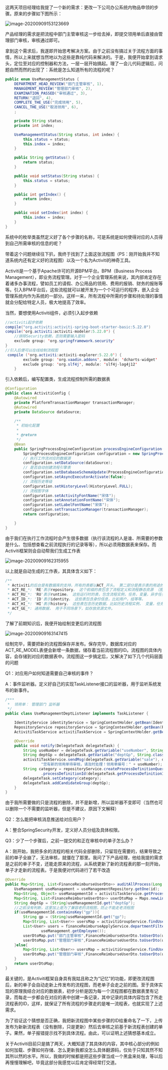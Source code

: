 这两天项目经理给我提了一个新的需求：更改一下公司办公系统内物品申领的步骤。原来的步骤如下图所示：

![image-20200909153123669](img/Activiti的初步认识/image-20200909153123669.png)

产品经理的需求是把流程中部门主管审核这一步给去掉，即提交领用单后直接由管理部门审核，审核通过即可。

拿到这个需求后，我遂即开始思考解决方案。由于之前没有搞过关于流程方面的事情，所以上来就想当然地以为这些是靠纯代码来解决的。于是，我便开始拿到请求头，定位至对应的控制器和方法，一层一层开始搞起。理了一会儿代码逻辑后，问题自然而然的出现了：系统是怎么知道所有的流程的呢？

```java
public enum UseManagementStatus {
    DEPARTMENT_HEAD_REVIEW("部门主管审核", 1),
    MANAGEMENT_REVIEW("管理部门审核", 2),
    EXAMINATION_PASSED("审核通过", 3),
    RETURN("退回", 4),
    COMPLETE_THE_USE("完成领用", 5),
    CANCEL_THE_USE("取消领用", 6),
    ;

    private String status;
    private int index;

    UseManagementStatus(String status, int index) {
        this.status = status;
        this.index = index;
    }

    public String getStatus() {
        return status;
    }

    public void setStatus(String status) {
        this.status = status;
    }

    public int getIndex() {
        return index;
    }

    public void setIndex(int index) {
        this.index = index;
    }
}
```

系统中的枚举类虽然定义好了各个步骤的名称，可是系统是如何使得对应的人员得到自己所需审核的信息的呢？

带着这个问题继续往下扒，我终于找到了上面这张流程图（PS：刚开始我并不知道系统内还有定义好的流程图）以及一个名为Activiti的神奇工具。

Activiti是一个基于Apache许可的开源BPM平台。BPM（Business Process Management），即业务流程管理。对于一个企业管理系统来说，其内部肯定存在着诸多办事流程，譬如员工的请假、办公用品的领用、费用的报销、财务的报账等等。引入BPM平台后，这些流程就可以被开发为一个个可运行的程序，嵌入企业管理系统内作为系统的一部分。这样一来，所有流程中所需的步骤和待处理的事情就会分配给特定人员，极大地提高了效率。

当然，要想使用Activiti组件，必须引入起步依赖

```java
//activiti起步依赖
compile("org.activiti:activiti-spring-boot-starter-basic:5.22.0")
compile('org.activiti:activiti-modeler:5.22.0') {
    //排除Security依赖，否则需要输入密码
    exclude group: 'org.springframework.security'
}
//引入后便可以在线绘制流程图
 compile ('org.activiti:activiti-explorer:5.22.0') {
        exclude group: 'org.vaadin.addons', module: 'dcharts-widget'
        exclude group: 'org.slf4j', module: 'slf4j-log4j12'
    }
```

引入依赖后，编写配置类，生成流程控制所需的数据表

```java
@Configuration
public class ActivitiConfig {
    @Autowired
    private PlatformTransactionManager transactionManager;
    @Autowired
    private DataSource dataSource;

    /**
     * 初始化配置
     *
     * @return
     */
    @Bean
    public SpringProcessEngineConfiguration processEngineConfiguration() {
        SpringProcessEngineConfiguration configuration = new SpringProcessEngineConfiguration();
        // 执行工作流对应的数据源
        configuration.setDataSource(dataSource);
        // 是否自动创建流程引擎表
        configuration.setDatabaseSchemaUpdate(ProcessEngineConfiguration.DB_SCHEMA_UPDATE_TRUE);
        configuration.setAsyncExecutorActivate(false);
        // 流程历史等级
        configuration.setHistoryLevel(HistoryLevel.FULL);
        // 流程图字体
        configuration.setActivityFontName("宋体");
        configuration.setAnnotationFontName("宋体");
        configuration.setLabelFontName("宋体");
        configuration.setTransactionManager(transactionManager);
        return configuration;

    }
}
```

由于我们在执行工作流程时会产生很多数据（执行该流程的人是谁、所需要的参数是什么、包括想查看之前流程执行的记录等等），所以必须用数据表来保存。而Activiti框架则会自动帮我们生成工作表

![image-20200909162315955](img/Activiti的初步认识/image-20200909162315955.png)

以上就是自动生成的工作表，其具体含义如下：

```java
/**
 * Activiti的后台是有数据库的支持，所有的表都以ACT_开头。 第二部分是表示表的用途的两个字母标识。 用途也和服务的API对应。
 * ACT_RE_*: 'RE'表示repository。 这个前缀的表包含了流程定义和流程静态资源 （图片，规则，等等）。
 * ACT_RU_*: 'RU'表示runtime。 这些运行时的表，包含流程实例，任务，变量，异步任务，等运行中的数据。 Activiti只在流程实例执行过程中保存这些数据， 在流程结束时就会删除这些记录。 这样运行时表可以一直很小速度很快。
 * ACT_ID_*: 'ID'表示identity。 这些表包含身份信息，比如用户，组等等。
 * ACT_HI_*: 'HI'表示history。 这些表包含历史数据，比如历史流程实例， 变量，任务等等。
 * ACT_GE_*: 通用数据， 用于不同场景下，如存放资源文件。
 */
```

了解了前期知识后，我便开始绘制变更后的流程图

![image-20200909163147415](img/Activiti的初步认识/image-20200909163147415.png)

绘制完毕，需要把新的流程图保存并发布。保存完毕，数据库对应的ACT_RE_MODEL表便会新增一条数据，储存着当前流程图的ID。流程图的具体内容，会存储到对应的数据表中。流程图这一步搞定后，又解决了如下几个代码层面的问题

Q1：对应用户如何知道需要自己审核的事件？

A：事件监听器。定义好自己的实现TaskListener接口的监听器，用于监听系统发布的新事件。

```java
/***
 *  领用单： 管理部门 监听器
 */
public class UseManagementDeptListener implements TaskListener {

    IdentityService identityService = SpringContextHolder.getBean(IdentityService.class);
    RepositoryService repositoryService = SpringContextHolder.getBean(RepositoryService.class);
    ActivitiTaskService activitiTaskService = SpringContextHolder.getBean(ActivitiTaskService.class);

    @Override
    public void notify(DelegateTask delegateTask) {
        String useNumber = delegateTask.getVariable("useNumber", String.class);
        String deptGp = delegateTask.getVariable("deptGp", String.class);
        activitiTaskService.sendMsg(delegateTask.getVariable("sale"), deptGp, "管理部门审核",
                "您有新的领用单待审核，请及时处理！领用单编号：" + useNumber);
        String category = repositoryService.createProcessDefinitionQuery()
                .processDefinitionId(delegateTask.getProcessDefinitionId()).singleResult().getCategory();
        delegateTask.setCategory(category);
        delegateTask.addCandidateGroup(deptGp);
    }
}
```

由于我所需要做的只是流程的删除，并不是新增，所以监听器不变即可（当然也可以删除一个不需要的监听器，但是不建议，原因下文解释）

Q2：怎么能把审核消息推送给对应用户？

A：整合SpringSecurity开发，定义好人员分组及具体权限。

Q3：少了一个步骤后，之前一提交的和正在审核中的单子怎么办？

A：刚开始，我把多余的流程的相关代码全部删除，只留现在需要的，结果导致之前的单子全崩了，无法审核，就僵在了那里。我问了下产品经理，他给我提的需求是之前的单子不变，还能走原来的流程，从系统更新了新的流程表的那一刻开始，单子才走新的流程表。于是我便对代码进行了若干改造

```java
@Override
public Map<String, List<FinanceReimburseUserDto>> auditAllProcess(Long id) {
    UseManagement useManagement = useManagementRepository.getOne(id);
    Map<String, Object> useManagementId = activitiTaskService.getProcessVariables("useManagementId", id);
    Map<String, List<FinanceReimburseUserDto>> userDtoMap = Maps.newLinkedHashMap();
    String deptGp = (String)useManagementId.get("deptGp");
    //之前没有判断，这里加上是为了兼容老的流程图，防止不能走老流程图
    if(useManagementId.containsKey("gp")){
        String gp = (String)useManagementId.get("gp");
        Map<String, List<User>> usersMap = activitiGroupService.findUser(Lists.newArrayList(deptGp,gp));
        List<User> users = financeReimburseApplyService.departmentFilterAudit(usersMap.get(gp),
                useManagement.getEmployee());
        userDtoMap.put("部门主管审核",FinanceReimburseUserDto.toUserDto(users));
        userDtoMap.put("管理部门审核",FinanceReimburseUserDto.toUserDto(usersMap.get(deptGp)));
    }else{
        Map<String, List<User>> usersMap = activitiGroupService.findUser(Lists.newArrayList(deptGp));
        userDtoMap.put("管理部门审核",FinanceReimburseUserDto.toUserDto(usersMap.get(deptGp)));
    }
    return userDtoMap;
}
```

最关键的，是Activiti框架自身具有我姑且称之为“记忆”的功能，即更改流程图后，新的单子会自动走新上传发布的流程图，而老单子会走之前的图。至于具体实现的原理我结合对应的数据表，初步分析是因为每一个流程图都在数据表里有记录，而每走一步都会在对应的表中创建一条记录，其中记录的具体内容包含了所走流程表的ID，这样，就保证了所有流程的步骤走的是唯一流程表，也就实现了上述需求。

为了验证这个猜想是否正确，我把新流程图中某些步骤的ID给重命名了一下，上传发布为新新流程表（没有删除，只是更新）然后去审核之前基于新流程表创建的单子。果然，单子报错提示找不到具体流程。由此，可以证明上述猜想基本成立。

关于Activiti目前只是搞了两天，大概知道了其具体的内容，其中核心部分的例如如何加载、步骤如何存储、怎么更新我都没怎么具体翻源码，仅处于只知其然不知其所以然的水平。所以，我做的时候都是把这些步骤当成一个黑盒来处理，等以后再慢慢理解吧，毕竟这部分我感觉以后肯定得经常打交道。